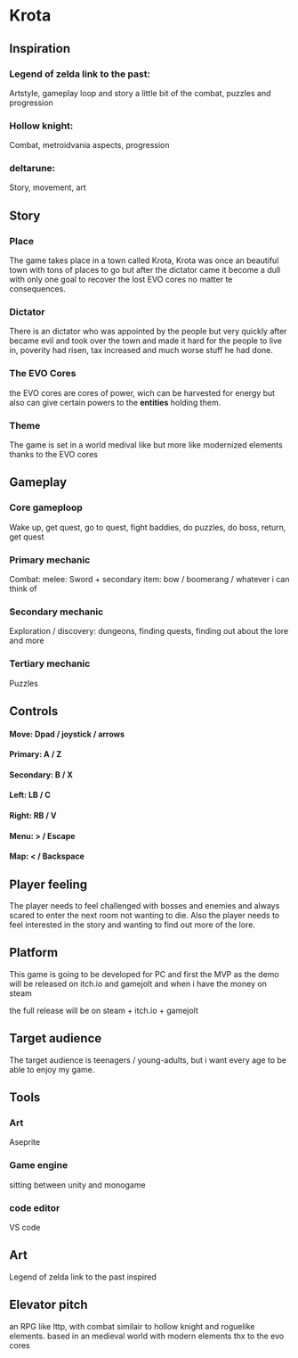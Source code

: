 # Krota

## Inspiration
### Legend of zelda link to the past:
Artstyle, gameplay loop and story a little bit of the combat, puzzles and progression
### Hollow knight:
Combat, metroidvania aspects, progression
### deltarune: 
Story, movement, art

## Story

### Place
The game takes place in a town called Krota, Krota was once an beautiful town with tons of places to go but after the dictator came it become a dull with only one goal to recover the lost EVO cores no matter te consequences.

### Dictator
There is an dictator who was appointed by the people but very quickly after became evil and took over the town and made it hard for the people to live in, poverity had risen, tax increased and much worse stuff he had done.

### The EVO Cores
the EVO cores are cores of power, wich can be harvested for energy but also can give certain powers to the **entities** holding them.

### Theme
The game is set in a world medival like but more like modernized elements thanks to the EVO cores

## Gameplay

### Core gameploop
Wake up, get quest, go to quest, fight baddies, do puzzles, do boss, return, get quest

### Primary mechanic
Combat: melee: Sword + secondary item: bow / boomerang / whatever i can think of

### Secondary mechanic
Exploration / discovery: dungeons, finding quests, finding out about the lore and more

### Tertiary mechanic
Puzzles

## Controls
#### Move: Dpad / joystick / arrows
#### Primary: A / Z
#### Secondary: B / X
#### Left: LB / C
#### Right: RB / V
#### Menu: > / Escape
#### Map: < / Backspace   

## Player feeling
The player needs to feel challenged with bosses and enemies and always scared to enter the next room not wanting to die.
Also the player needs to feel interested in the story and wanting to find out more of the lore.

## Platform
This game is going to be developed for PC and first the MVP as the demo will be released on itch.io and gamejolt and when i have the money on steam

the full release will be on steam + itch.io + gamejolt

## Target audience
The target audience is teenagers / young-adults, but i want every age to be able to enjoy my game.

## Tools

### Art
Aseprite
### Game engine
sitting between unity and monogame
### code editor
VS code

## Art
Legend of zelda link to the past inspired

## Elevator pitch
an RPG like lttp, with combat similair to hollow knight and roguelike elements. based in an medieval world with modern elements thx to the evo cores
